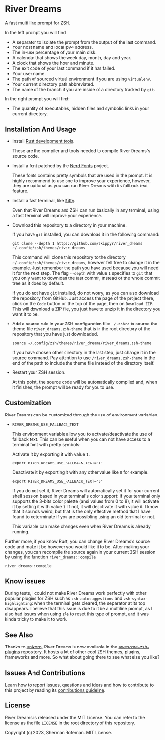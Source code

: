 <h1>River Dreams</h1>
	<p>A fast multi line prompt for ZSH.</p>
	<p>In the left prompt you will find:</p>
	<ul>
		<li>A separator to isolate the prompt from the output of the last command.</li>
		<li>Your host name and local ipv4 address.</li>
		<li>The in-use percentage of your main disk.</li>
		<li>A calendar that shows the week day, month, day and year.</li>
		<li>A clock that shows the hour and minute.</li>
		<li>The exit code of your last command if it has failed.</li>
		<li>Your user name.</li>
		<li>The path of sourced virtual environment if you are using <code>virtualenv</code>.</li>
		<li>Your current directory path abbreviated.</li>
		<li>The name of the branch if you are inside of a directory tracked by <code>git</code>.</li>
	</ul>
	<p>In the right prompt you will find:</p>
	<ul>
		<li>The quantity of executables, hidden files and symbolic links in your current directory.</li>
	</ul>
	<h2>Installation And Usage</h2>
		<ul>
			<li>Install <a href="https://www.rust-lang.org/">Rust development tools</a>.</li>
			<p>These are the compiler and tools needed to compile River Dreams's source code.</p>
			<li>Install a font patched by the <a href="https://github.com/ryanoasis/nerd-fonts">Nerd Fonts</a> project.</li>
			<p>These fonts contains pretty symbols that are used in the prompt. It is highly recommend to use one to improve your experience, however, they are optional as you can run River Dreams with its fallback text feature.</p>
			<li>Install a fast terminal, like <a href="https://github.com/kovidgoyal/kitty">Kitty</a>.</li>
			<p>Even that River Dreams and ZSH can run basically in any terminal, using a fast terminal will improve your experience.</p>
			<li>Download this repository to a directory in your machine.</li>
			<p>If you have <code>git</code> installed, you can download it in the following command:</p>
			<pre><code>git clone --depth 1 https://github.com/skippyr/river_dreams ~/.config/zsh/themes/river_dreams</code></pre>
			<p>This command will clone this repository to the directory <code>~/.config/zsh/themes/river_dreams</code>, however fell free to change it in the example. Just remember the path you have used because you will need it for the next step. The flag <code>--depth</code> with value <code>1</code> specifies to <code>git</code> that you only want to download the last commit, instead of the whole commit tree as it does by default.</p>
			<p>If you do not have <code>git</code> installed, do not worry, as you can also download the repository from GitHub. Just access the page of the project there, click on the <code>Code</code> button on the top of the page, then on <code>Download ZIP</code>. This will download a ZIP file, you just have to unzip it in the directory you want it to be.</p>
			<li>Add a source rule in your ZSH configuration file: <code>~/.zshrc</code> to source the theme file <code>river_dreams.zsh-theme</code> that is in the root directory of the repository that you have just downloaded.</li>
			<pre><code>source ~/.config/zsh/themes/river_dreams/river_dreams.zsh-theme</code></pre>
			<p>If you have chosen other directory in the last step, just change it in the source command. Pay attention to use <code>/river_dreams.zsh-theme</code> in the end of the path to include the theme file instead of the directory itself.</p>
			<li>Restart your ZSH session.</li>
			<p>At this point, the source code will be automatically compiled and, when it finishes, the prompt will be ready for you to use.</p>
		</ul>
	<h2>Customization</h2>
		<p>River Dreams can be customized through the use of environment variables.</p>
		<ul>
			<li><code>RIVER_DREAMS_USE_FALLBACK_TEXT</code></li>
			<p>This environment variable allow you to activate/deactivate the use of fallback text. This can be useful when you can not have access to a terminal font with pretty symbols:</p>
			<p>Activate it by exporting it with value <code>1</code>.</p>
			<pre><code>export RIVER_DREAMS_USE_FALLBACK_TEXT="1"</code></pre>
			<p>Deactivate it by exporting it with any other value like <code>0</code> for example.</p>
			<pre><code>export RIVER_DREAMS_USE_FALLBACK_TEXT="0"</code></pre>
			<p>If you do not set it, River Dreams will automatically set it for your current shell session based in your terminal's color support: if your terminal only supports the 3-bits color palette (ansi values from 0 to 8), it will activate it by setting it with value <code>1</code>. If not, it will deactivate it with value <code>0</code>. I know that it sounds weird, but that is the only effective method that I have found to determinate if you are possibling using an old terminal or not.</p>
			<p>This variable can make changes even when River Dreams is already running.</p>
		</ul>
		<p>Further more, if you know Rust, you can change River Dreams's source code and make it be however you would like it to be. After making your changes, you can recompile the source again in your current ZSH session by using the function <code>river_dreams::compile</code></p>
		<pre><code>river_dreams::compile</code></pre>
	<h2>Know issues</h2>
		<p>During tests, I could not make River Dreams work perfectly with other popular plugins for ZSH such as <code>zsh-autosuggestions</code> and <code>zsh-syntax-highlighting</code>: when the terminal gets cleared, the separator at its top disappears. I believe that this issue is due to it be a multiline prompt, as I also had issues when using <code>zle</code> to reset this type of prompt, and it was kinda tricky to make it to work.</p>
	<h2>See Also</h2>
		<p>Thanks to <a href="https://github.com/unixorn">unixorn</a>, River Dreams is now available in the <a href="https://github.com/unixorn/awesome-zsh-plugins">awesome-zsh-plugins</a> repository. It hosts a lot of other cool ZSH themes, plugins, frameworks and more. So what about going there to see what else you like?</p>
	<h2>Issues And Contributions</h2>
		<p>Learn how to report issues, questions and ideas and how to contribute to this project by reading its <a href="https://skippyr.github.io/materials/pages/contributions_guideline.html">contributions guideline</a>.</p>
	<h2>License</h2>
		<p>River Dreams is released under the MIT License. You can refer to the license as the file <code><a href="https://github.com/skippyr/river_dreams/blob/main/LICENSE">LICENSE</a></code> in the root directory of this repository.</p>
		<p>Copyright (c) 2023, Sherman Rofeman. MIT License.</p>
